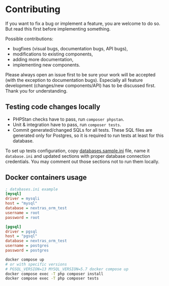 # Contributing

If you want to fix a bug or implement a feature, you are welcome to do so. But read this first before implementing something.

Possible contributions:

- bugfixes (visual bugs, documentation bugs, API bugs),
- modifications to existing components,
- adding more documentation,
- implementing new components.

Please always open an issue first to be sure your work will be accepted (with the exception to documentation bugs). Especially all feature development (changes/new components/API) has to be discussed first. Thank you for understanding.

## Testing code changes locally

- PHPStan checks have to pass, run `composer phpstan`.
- Unit & integration have to pass, run `composer tests`.
- Commit generated/changed SQLs for all tests. These SQL files are generated only for Postgres, so it is required to run tests at least for this database.

To set up tests configuration, copy [databases.sample.ini](tests/databases.sample.ini) file, name it `database.ini` and updated sections with proper database connection credentials. You may comment out those sections not to run them locally.


## Docker containers usage

```ini
; databases.ini example
[mysql]
driver = mysqli
host = "mysql"
database = nextras_orm_test
username = root
password = root

[pgsql]
driver = pgsql
host = "pgsql"
database = nextras_orm_test
username = postgres
password = postgres
```

```bash
docker compose up
# or with specific versions
# PGSQL_VERSION=13 MYSQL_VERSION=5.7 docker compose up
docker compose exec -T php composer install
docker compose exec -T php composer tests
```
